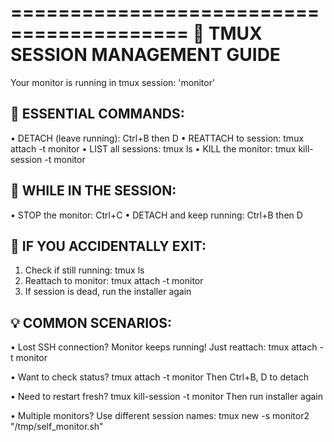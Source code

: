 =========================================
📌 TMUX SESSION MANAGEMENT GUIDE
=========================================

Your monitor is running in tmux session: 'monitor'

🔑 ESSENTIAL COMMANDS:
----------------------
• DETACH (leave running):     Ctrl+B then D
• REATTACH to session:        tmux attach -t monitor
• LIST all sessions:          tmux ls
• KILL the monitor:           tmux kill-session -t monitor

📜 WHILE IN THE SESSION:
------------------------
• STOP the monitor:           Ctrl+C
• DETACH and keep running:    Ctrl+B then D

🔄 IF YOU ACCIDENTALLY EXIT:
-----------------------------
1. Check if still running:    tmux ls
2. Reattach to monitor:       tmux attach -t monitor
3. If session is dead, run the installer again

💡 COMMON SCENARIOS:
--------------------
• Lost SSH connection?        Monitor keeps running!
                             Just reattach: tmux attach -t monitor

• Want to check status?       tmux attach -t monitor
                             Then Ctrl+B, D to detach

• Need to restart fresh?      tmux kill-session -t monitor
                             Then run installer again

• Multiple monitors?          Use different session names:
                             tmux new -s monitor2 "/tmp/self_monitor.sh"